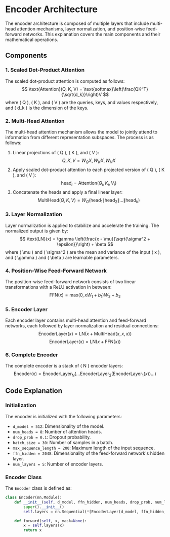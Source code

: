 # Encoder Architecture

The encoder architecture is composed of multiple layers that include multi-head attention mechanisms, layer normalization, and position-wise feed-forward networks. This explanation covers the main components and their mathematical operations.

## Components

### 1. Scaled Dot-Product Attention

The scaled dot-product attention is computed as follows:
$$
\text{Attention}(Q, K, V) = \text{softmax}\left(\frac{QK^T}{\sqrt{d_k}}\right)V
$$
where \( Q \), \( K \), and \( V \) are the queries, keys, and values respectively, and \( d_k \) is the dimension of the keys.

### 2. Multi-Head Attention

The multi-head attention mechanism allows the model to jointly attend to information from different representation subspaces. The process is as follows:

1. Linear projections of \( Q \), \( K \), and \( V \):
$$
Q, K, V = W_QX, W_KX, W_VX
$$
2. Apply scaled dot-product attention to each projected version of \( Q \), \( K \), and \( V \):
$$
\text{head}_i = \text{Attention}(Q_i, K_i, V_i)
$$
3. Concatenate the heads and apply a final linear layer:
$$
\text{MultiHead}(Q, K, V) = W_O(\text{head}_1 \| \text{head}_2 \| \dots \| \text{head}_h)
$$

### 3. Layer Normalization

Layer normalization is applied to stabilize and accelerate the training. The normalized output is given by:
$$
\text{LN}(x) = \gamma \left(\frac{x - \mu}{\sqrt{\sigma^2 + \epsilon}}\right) + \beta
$$
where \( \mu \) and \( \sigma^2 \) are the mean and variance of the input \( x \), and \( \gamma \) and \( \beta \) are learnable parameters.

### 4. Position-Wise Feed-Forward Network

The position-wise feed-forward network consists of two linear transformations with a ReLU activation in between:
$$
\text{FFN}(x) = \text{max}(0, xW_1 + b_1)W_2 + b_2
$$

### 5. Encoder Layer

Each encoder layer contains multi-head attention and feed-forward networks, each followed by layer normalization and residual connections:
$$
\text{EncoderLayer}(x) = \text{LN}(x + \text{MultiHead}(x, x, x))
$$
$$
\text{EncoderLayer}(x) = \text{LN}(x + \text{FFN}(x))
$$

### 6. Complete Encoder

The complete encoder is a stack of \( N \) encoder layers:
$$
\text{Encoder}(x) = \text{EncoderLayer}_N(\dots \text{EncoderLayer}_2(\text{EncoderLayer}_1(x)) \dots)
$$

## Code Explanation

### Initialization

The encoder is initialized with the following parameters:
- `d_model = 512`: Dimensionality of the model.
- `num_heads = 8`: Number of attention heads.
- `drop_prob = 0.1`: Dropout probability.
- `batch_size = 30`: Number of samples in a batch.
- `max_sequence_length = 200`: Maximum length of the input sequence.
- `ffn_hidden = 2048`: Dimensionality of the feed-forward network's hidden layer.
- `num_layers = 5`: Number of encoder layers.

### Encoder Class

The `Encoder` class is defined as:
```python
class Encoder(nn.Module):
    def __init__(self, d_model, ffn_hidden, num_heads, drop_prob, num_layers):
        super().__init__()
        self.layers = nn.Sequential(*[EncoderLayer(d_model, ffn_hidden, num_heads, drop_prob) for _ in range(num_layers)])

    def forward(self, x, mask=None):
        x = self.layers(x)
        return x
